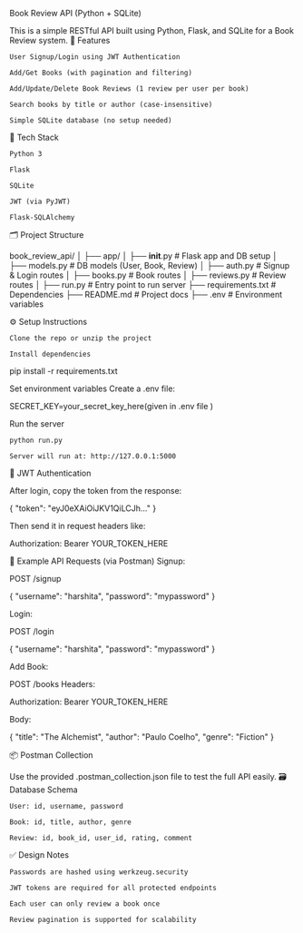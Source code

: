 Book Review API (Python + SQLite)

This is a simple RESTful API built using Python, Flask, and SQLite for a Book Review system.
🚀 Features

    User Signup/Login using JWT Authentication

    Add/Get Books (with pagination and filtering)

    Add/Update/Delete Book Reviews (1 review per user per book)

    Search books by title or author (case-insensitive)

    Simple SQLite database (no setup needed)

🧰 Tech Stack

    Python 3

    Flask

    SQLite

    JWT (via PyJWT)

    Flask-SQLAlchemy

🗂️ Project Structure

book_review_api/
│
├── app/
│   ├── __init__.py         # Flask app and DB setup
│   ├── models.py           # DB models (User, Book, Review)
│   ├── auth.py             # Signup & Login routes
│   ├── books.py            # Book routes
│   ├── reviews.py          # Review routes
│
├── run.py                  # Entry point to run server
├── requirements.txt        # Dependencies
├── README.md               # Project docs
├── .env                    # Environment variables

⚙️ Setup Instructions

    Clone the repo or unzip the project

    Install dependencies

pip install -r requirements.txt

Set environment variables
Create a .env file:

SECRET_KEY=your_secret_key_here(given in .env file )

Run the server

    python run.py

    Server will run at: http://127.0.0.1:5000

🔐 JWT Authentication

After login, copy the token from the response:

{
  "token": "eyJ0eXAiOiJKV1QiLCJh..."
}

Then send it in request headers like:

Authorization: Bearer YOUR_TOKEN_HERE

🧪 Example API Requests (via Postman)
Signup:

POST /signup

{
  "username": "harshita",
  "password": "mypassword"
}

Login:

POST /login

{
  "username": "harshita",
  "password": "mypassword"
}

Add Book:

POST /books
Headers:

Authorization: Bearer YOUR_TOKEN_HERE

Body:

{
  "title": "The Alchemist",
  "author": "Paulo Coelho",
  "genre": "Fiction"
}

📦 Postman Collection

Use the provided .postman_collection.json file to test the full API easily.
🗃️ Database Schema

    User: id, username, password

    Book: id, title, author, genre

    Review: id, book_id, user_id, rating, comment

✅ Design Notes

    Passwords are hashed using werkzeug.security

    JWT tokens are required for all protected endpoints

    Each user can only review a book once

    Review pagination is supported for scalability

